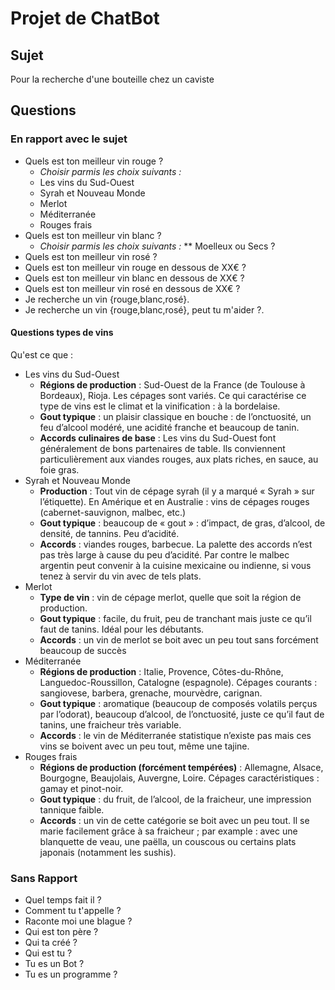 # Projet de ChatBot
## Sujet
Pour la recherche d'une bouteille chez un caviste
## Questions 
### En rapport avec le sujet
* Quels est ton meilleur vin rouge ?
    * *Choisir parmis les choix suivants :*
    * Les vins du Sud-Ouest
    * Syrah et Nouveau Monde
    * Merlot
    * Méditerranée
    * Rouges frais
* Quels est ton meilleur vin blanc ?
    * *Choisir parmis les choix suivants :*
** Moelleux ou Secs ?
* Quels est ton meilleur vin rosé ?
* Quels est ton meilleur vin rouge en dessous de XX€ ?
* Quels est ton meilleur vin blanc en dessous de XX€ ?
* Quels est ton meilleur vin rosé en dessous de XX€ ?
* Je recherche un vin {rouge,blanc,rosé}.
* Je recherche un vin {rouge,blanc,rosé}, peut tu m'aider ?.

#### Questions types de vins
Qu'est ce que :
* Les vins du Sud-Ouest
    * **Régions de production** : Sud-Ouest de la France (de Toulouse à Bordeaux), Rioja. Les cépages sont variés. Ce qui caractérise ce type de vins est le climat et la vinification : à la bordelaise.
    * **Gout typique** : un plaisir classique en bouche : de l’onctuosité, un feu d’alcool modéré, une acidité franche et beaucoup de tanin.
    * **Accords culinaires de base** : Les vins du Sud-Ouest font généralement de bons partenaires de table. Ils conviennent particulièrement aux viandes rouges, aux plats riches, en sauce, au foie gras.
* Syrah et Nouveau Monde
    * **Production** : Tout vin de cépage syrah (il y a marqué « Syrah » sur l’étiquette). En Amérique et en Australie : vins de cépages rouges (cabernet-sauvignon, malbec, etc.)
    * **Gout typique** : beaucoup de « gout » : d’impact, de gras, d’alcool, de densité, de tannins. Peu d’acidité.
    * **Accords** : viandes rouges, barbecue. La palette des accords n’est pas très large à cause du peu d’acidité. Par contre le malbec argentin peut convenir à la cuisine mexicaine ou indienne, si vous tenez à servir du vin avec de tels plats.
* Merlot
    * **Type de vin** : vin de cépage merlot, quelle que soit la région de production.
    * **Gout typique** : facile, du fruit, peu de tranchant mais juste ce qu’il faut de tanins. Idéal pour les débutants.
    * **Accords** : un vin de merlot se boit avec un peu tout sans forcément beaucoup de succès
* Méditerranée
    * **Régions de production** : Italie, Provence, Côtes-du-Rhône, Languedoc-Roussillon, Catalogne (espagnole). Cépages courants : sangiovese, barbera, grenache, mourvèdre, carignan.
    * **Gout typique** : aromatique (beaucoup de composés volatils perçus par l’odorat), beaucoup d’alcool, de l’onctuosité, juste ce qu’il faut de tanins, une fraicheur très variable.
    * **Accords** : le vin de Méditerranée statistique n’existe pas mais ces vins se boivent avec un peu tout, même une tajine. 
* Rouges frais
    * **Régions de production (forcément tempérées)**  : Allemagne, Alsace, Bourgogne, Beaujolais, Auvergne, Loire. Cépages caractéristiques : gamay et pinot-noir.
    * **Gout typique** : du fruit, de l’alcool, de la fraicheur, une impression tannique faible.
    * **Accords** : un vin de cette catégorie se boit avec un peu tout. Il se marie facilement grâce à sa fraicheur ; par example : avec une blanquette de veau, une paëlla, un couscous ou certains plats japonais (notamment les sushis). 
### Sans Rapport
* Quel temps fait il ?
* Comment tu t'appelle ?
* Raconte moi une blague ?
* Qui est ton père ?
* Qui ta créé ?
* Qui est tu ?
* Tu es un Bot ?
* Tu es un programme ?
